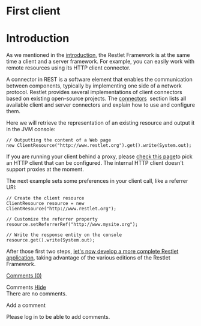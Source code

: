 First client
============

Introduction
============

As we mentioned in the
[introduction](http://web.archive.org/web/20120121080836/http://wiki.restlet.org/docs_2.0/13-restlet/21-restlet.html "Welcome to the Restlet Framework !"),
the Restlet Framework is at the same time a client and a server
framework. For example, you can easily work with remote resources using
its HTTP client connector.

A connector in REST is a software element that enables the communication
between components, typically by implementing one side of a network
protocol. Restlet provides several implementations of client connectors
based on existing open-source projects. The
[connectors](http://web.archive.org/web/20120121080836/http://wiki.restlet.org/docs_2.0/13-restlet/27-restlet/325-restlet/37-restlet.html "Connectors") 
section lists all available client and server connectors and explain how
to use and configure them.

Here we will retrieve the representation of an existing resource and
output it in the JVM console:

~~~~ {.brush: .java}
// Outputting the content of a Web page  
new ClientResource("http://www.restlet.org").get().write(System.out);  
~~~~

If you are running your client behind a proxy, please [check this
page](http://web.archive.org/web/20120121080836/http://wiki.restlet.org/docs_2.0/13-restlet/27-restlet/325-restlet/37-restlet.html)to
pick an HTTP client that can be configured. The internal HTTP client
doesn't support proxies at the moment.

The next example sets some preferences in your client call, like a
referrer URI:

~~~~ {.brush: .java}
// Create the client resource  
ClientResource resource = new ClientResource("http://www.restlet.org");  
 
// Customize the referrer property  
resource.setReferrerRef("http://www.mysite.org");  

// Write the response entity on the console
resource.get().write(System.out);  
~~~~

After those first two steps, [let's now develop a more complete Restlet
application](http://web.archive.org/web/20120121080836/http://wiki.restlet.org/docs_2.0/13-restlet/21-restlet/318-restlet/303-restlet.html "First application"),
taking advantage of the various editions of the Restlet Framework.

[Comments
(0)](http://web.archive.org/web/20120121080836/http://wiki.restlet.org/docs_2.0/13-restlet/21-restlet/318-restlet/320-restlet.html#)

Comments
[Hide](http://web.archive.org/web/20120121080836/http://wiki.restlet.org/docs_2.0/13-restlet/21-restlet/318-restlet/320-restlet.html#)
\
There are no comments.

Add a comment

Please log in to be able to add comments.
